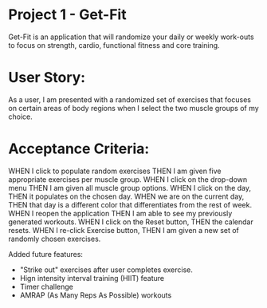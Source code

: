 # Project 1 - Get-Fit
Get-Fit is an application that will randomize your daily or weekly work-outs to focus on strength, cardio, functional fitness and core training.

# User Story:
As a user, I am presented with a randomized set of exercises that focuses on certain areas of body regions
when I select the two muscle groups of my choice. 

# Acceptance Criteria:
WHEN I click to populate random exercises
THEN I am given five appropriate exercises per muscle group. 
WHEN I click on the drop-down menu 
THEN I am given all muscle group options. 
WHEN I click on the day,
THEN it populates on the chosen day. 
WHEN we are on the current day, 
THEN that day is a different color that differentiates from the rest of week. 
WHEN I reopen the application
THEN I am able to see my previously generated workouts. 
WHEN I click on the Reset button, 
THEN the calendar resets. 
WHEN I re-click Exercise button, 
THEN I am given a new set of randomly chosen exercises.

Added future features: 
* "Strike out" exercises after user completes exercise.
* Hign intensity interval training (HIIT) feature
* Timer challenge
* AMRAP (As Many Reps As Possible) workouts
